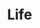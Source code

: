 ---
title: "Life"
layout: category
permalink: /categories/life/ # url
author_profile: true
taxonomy: Life
sidebar:
  nav: "_data/natigation"
---